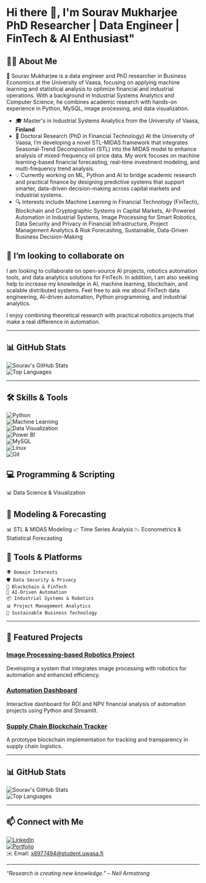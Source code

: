 # Hi there 👋, I'm Sourav Mukharjee PhD Researcher | Data Engineer | FinTech & AI Enthusiast"

<!--
**SouravMukharjee/SouravMukharjee** is a ✨ _special_ ✨ repository because its `README.md` (this file) appears on your GitHub profile.
![Visitor Badge](https://visitor-badge.glitch.me/badge?page_id=SouravMukharjee.SouravMukharjee)
-->
## 👨‍💻 About Me

🔭 Sourav Mukharjee is a data engineer and PhD researcher in Business Economics at the University of Vaasa, focusing on applying machine learning and statistical analysis to optimize financial and industrial operations. With a background in Industrial Systems Analytics and Computer Science, he combines academic research with hands-on experience in Python, MySQL, image processing, and data visualization. 

- 🎓 Master's in Industrial Systems Analytics from the University of Vaasa, **Finland** 
- 🔬 Doctoral Research (PhD in Financial Technology)
At the University of Vaasa, I’m developing a novel STL-MIDAS framework that integrates Seasonal-Trend Decomposition (STL) into the MIDAS model to enhance analysis of mixed-frequency oil price data. My work focuses on machine learning-based financial forecasting, real-time investment modeling, and multi-frequency trend analysis.  
- 💡 Currently working on ML, Python and AI to bridge academic research and practical finance by designing predictive systems that support smarter, data-driven decision-making across capital markets and industrial systems. 
- 🔍 Interests include Machine Learning in Financial Technology (FinTech), Blockchain and Cryptographic Systems in Capital Markets, AI-Powered Automation in Industrial Systems, Image Processing for Smart Robotics, Data Security and Privacy in Financial Infrastructure, Project Management Analytics & Risk Forecasting, Sustainable, Data-Driven Business Decision-Making

<!--
## 🌱 I’m currently foucsuing on  
Advanced AI/ML algorithms, industrial energy sustainability techniques and Financial Technology .
-->

## 👯 I’m looking to collaborate on  
I am looking to collaborate on open-source AI projects, robotics automation tools, and data analytics solutions for FinTech. In addition, I am also seeking help to increase my knowledge in AI, machine learning, blockchain, and scalable distributed systems. Feel free to ask me about FinTech data engineering, AI-driven automation, Python programming, and industrial analytics.



I enjoy combining theoretical research with practical robotics projects that make a real difference in automation.

---

## 📊 GitHub Stats

![Sourav's GitHub Stats](https://github-readme-stats.vercel.app/api?username=SouravMukharjee&show_icons=true&count_private=true&theme=radical)  
![Top Languages](https://github-readme-stats.vercel.app/api/top-langs/?username=SouravMukharjee&layout=compact&theme=radical)

---

## 🛠️ Skills & Tools

![Python](https://img.shields.io/badge/-Python-3776AB?style=flat&logo=python&logoColor=white)  
![Machine Learning](https://img.shields.io/badge/Machine_Learning-FF6F61?style=flat&logo=scikitlearn&logoColor=white)  
![Data Visualization](https://img.shields.io/badge/Data_Visualization-FF7F50?style=flat&logo=tableau&logoColor=white)  
![Power BI](https://img.shields.io/badge/-Power_BI-F2C811?style=flat&logo=microsoft-powerbi&logoColor=white)  
![MySQL](https://img.shields.io/badge/-MySQL-4479A1?style=flat&logo=mysql&logoColor=white)  
![Linux](https://img.shields.io/badge/-Linux-FCC624?style=flat&logo=linux&logoColor=black)  
![Git](https://img.shields.io/badge/-Git-F05032?style=flat&logo=git&logoColor=white)


## 💻 Programming & Scripting
📊 Data Science & Visualization

## 🔬 Modeling & Forecasting
📊 STL & MIDAS Modeling
📈 Time Series Analysis
📉 Econometrics & Statistical Forecasting


## 🧰 Tools & Platforms  
    🌍 Domain Interests  
    🛡️ Data Security & Privacy  
    🔐 Blockchain & FinTech  
    🤖 AI-Driven Automation  
    📦 Industrial Systems & Robotics  
    📊 Project Management Analytics  
    🌱 Sustainable Business Technology  

---

## 🚀 Featured Projects

### [Image Processing-based Robotics Project](https://github.com/SouravMukharjee/image-processing-robotics)  
Developing a system that integrates image processing with robotics for automation and enhanced efficiency.

### [Automation Dashboard](https://github.com/SouravMukharjee/automation-dashboard)  
Interactive dashboard for ROI and NPV financial analysis of automation projects using Python and Streamlit.

### [Supply Chain Blockchain Tracker](https://github.com/SouravMukharjee/supply-chain-blockchain)  
A prototype blockchain implementation for tracking and transparency in supply chain logistics. 

---

## 📊 GitHub Stats

![Sourav's GitHub Stats](https://github-readme-stats.vercel.app/api?username=SouravMukharjee&show_icons=true&count_private=true&theme=radical)  
![Top Languages](https://github-readme-stats.vercel.app/api/top-langs/?username=SouravMukharjee&layout=compact&theme=radical)

---

## 📫 Connect with Me

[![LinkedIn](https://img.shields.io/badge/-LinkedIn-0077B5?style=flat&logo=linkedin&logoColor=white)](https://www.linkedin.com/in/sourav-mukharjee/)  
[![Portfolio](https://img.shields.io/badge/-Portfolio-000000?style=flat&logo=wordpress&logoColor=white)](https://souravfin.wordpress.com/)  
✉️ Email: x8977494@student.uwasa.fi

---

_“Research is creating new knowledge.” – Neil Armstrong_

